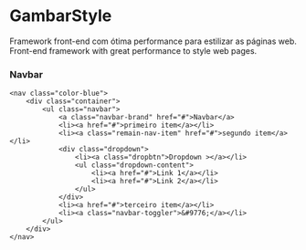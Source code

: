 # GambarStyle
Framework front-end com ótima performance para estilizar as páginas web. Front-end framework with great performance to style web pages.

### Navbar

> <Navbar>
    <nav class="color-blue">
        <div class="container">
            <ul class="navbar">
                <a class="navbar-brand" href="#">Navbar</a>
                <li><a href="#">primeiro item</a></li>
                <li><a class="remain-nav-item" href="#">segundo item</a></li>
                <div class="dropdown">
                    <li><a class="dropbtn">Dropdown ></a></li>
                    <ul class="dropdown-content">
                        <li><a href="#">Link 1</a></li>
                        <li><a href="#">Link 2</a></li>
                    </ul>
                </div>
                <li><a href="#">terceiro item</a></li>
                <li><a class="navbar-toggler">&#9776;</a></li>
            </ul>
        </div>
    </nav>